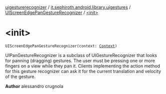 [uigesturerecognizer](../../index.md) / [it.sephiroth.android.library.uigestures](../index.md) / [UIScreenEdgePanGestureRecognizer](index.md) / [&lt;init&gt;](./-init-.md)

# &lt;init&gt;

`UIScreenEdgePanGestureRecognizer(context: `[`Context`](https://developer.android.com/reference/android/content/Context.html)`)`

UIPanGestureRecognizer is a subclass of UIGestureRecognizer that looks for panning (dragging) gestures. The user must
be pressing one or more fingers on a view while they pan it. Clients implementing the action method for this gesture
recognizer can ask it for the current translation and velocity of the gesture.

**Author**
alessandro crugnola

